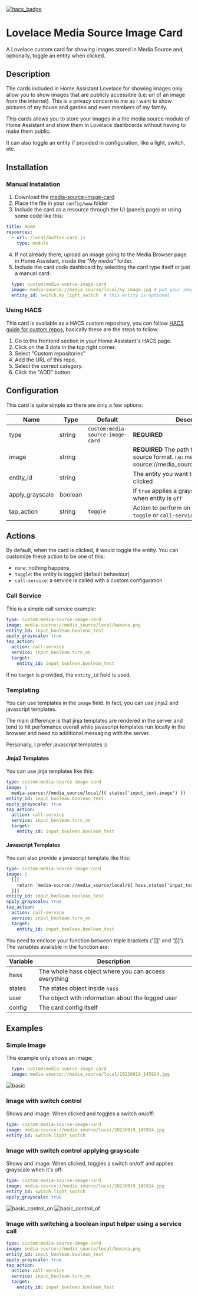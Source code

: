 [![hacs_badge](https://img.shields.io/badge/HACS-Custom-41BDF5.svg?style=for-the-badge)](https://github.com/hacs/integration)

# Lovelace Media Source Image Card
A Lovelace custom card for showing images stored in Media Source and, optionally, toggle an entity when clicked.

## Description
The cards included in Home Assistant Lovelace for showing images only allow you to show images that are publicly accessible (i.e: url of an image from the internet). This is a privacy concern to me as I want to show pictures of my house and garden and even members of my family.

This cards allows you to store your images in a the media source module of Home Assistant and show them in Lovelace dashboards without having to make them public.

It can also toggle an entity if provided in configuration, like a light, switch, etc.

## Installation

### Manual Instalation

1. Download the [media-source-image-card](http://www.github.com/luixal/lovelace-media-source-image-card/releases/latest/download/media-source-image-card.js)
2. Place the file in your `config/www` folder
3. Include the card as a resource through the UI (panels page) or using some code like this:

  ```yaml
  title: Home
  resources:
    - url: /local/button-card.js
      type: module
  ```

4. If not already there, upload an image going to the Media Browser page in Home Assistant, inside the _"My media"_ folder.
5. Include the card code dashboard by selecting the card type itself or just a manual card:

  ```yaml
    type: custom:media-source-image-card
    image: media-source://media_source/local/my_image.jpg # put your image name here
    entity_id: switch.my_light_switch  # this entity is optional
  ```

### Using HACS
This card is available as a HACS custom repository, you can follow [HACS guide for custom repos](https://hacs.xyz/docs/faq/custom_repositories/), basically these are the steps to follow:

1. Go to the frontend section in your Home Assistant's HACS page.
2. Click on the 3 dots in the top right corner.
3. Select "Custom repositories"
4. Add the URL of this repo.
5. Select the correct category.
6. Click the "ADD" button.

## Configuration
This card is quite simple so there are only a few options:

| Name | Type | Default | Description |
| ---- | ---- | ------- | ----------- |
| type | string | `custom:media-source-image-card` | **REQUIRED** |
| image | string | | **REQUIRED** The path to the image in media source format. i.e: media-source://media_source/local/my_image.jpg |
| entity_id | string | | The entity you want to toggle when card is clicked |
| apply_grayscale | boolean | | If `true` applies a grayscale on the image when entity is `off` |
| tap_action | string | `toggle` | Action to perform on click. One of `none`, `toggle` or `call-service`. See actions below |

## Actions
By default, when the card is clicked, it would toggle the entity. You can customize these action to be one of this:

- `none`: nothing happens
- `toggle`: the entity is toggled (default behaviour)
- `call-service`: a service is called with a custom configuration

### Call Service
This is a simple call service example:

```yaml
type: custom:media-source-image-card
image: media-source://media_source/local/banana.png
entity_id: input_boolean.boolean_test
apply_grayscale: true
tap_action:
  action: call-service
  service: input_boolean.turn_on
  target:
    entity_id: input_boolean.boolean_test
```

If no `target` is provided, the `entity_id` field is used.

### Templating
You can use templates in the `image` field. In fact, you can use jinja2 and javascript templates.

The main difference is that jinja templates are rendered in the server and tend to hit perfomance overall while javascript templates run locally in the browser and need no additional messaging with the server.

Personally, I prefer javascript templates :)

#### Jinja2 Templates
You can use jinja templates like this:

```yaml
type: custom:media-source-image-card
image: |
  media-source://media_source/local/{{ states('input_text.image') }}
entity_id: input_boolean.boolean_test
apply_grayscale: true
tap_action:
  action: call-service
  service: input_boolean.turn_on
  target:
    entity_id: input_boolean.boolean_test
```

#### Javascript Templates
You can also provide a javascript template like this:

```yaml
type: custom:media-source-image-card
image: |
  [[[
    return `media-source://media_source/local/${ hass.states['input_text.texting'].state }`;
  ]]]
entity_id: input_boolean.boolean_test
apply_grayscale: true
tap_action:
  action: call-service
  service: input_boolean.turn_on
  target:
    entity_id: input_boolean.boolean_test
```

You need to enclose your function between triple brackets ('[[[' and ']]]'). The variables available in the function are:

| Variable | Description |
| -------- | ----------- |
| hass | The whole hass object where you can access everything |
| states | The states object inside `hass` |
| user | The object with information about the logged user |
| config | The card config itself |


## Examples

### Simple Image
This example only shows an image:

```yaml
  type: custom:media-source-image-card
  image: media-source://media_source/local/20230919_145924.jpg
```

![basic](./images/basic.png)

### Image with switch control
Shows and image. When clicked and toggles a switch on/off:

```yaml
type: custom:media-source-image-card
image: media-source://media_source/local/20230919_145924.jpg
entity_id: switch.light_switch
```

### Image with switch control applying grayscale
Shows and image. When clicked, toggles a switch on/off and applies grayscale when it's off:

```yaml
type: custom:media-source-image-card
image: media-source://media_source/local/20230919_145924.jpg
entity_id: switch.light_switch
apply_grayscale: true
```

![basic_control_on](./images/basic_control_on.png) ![basic_control_of](./images/basic_control_off.png)

### Image with switching a boolean input helper using a service call

```yaml
type: custom:media-source-image-card
image: media-source://media_source/local/banana.png
entity_id: input_boolean.boolean_test
apply_grayscale: true
tap_action:
  action: call-service
  service: input_boolean.turn_on
  target:
    entity_id: input_boolean.boolean_test
```